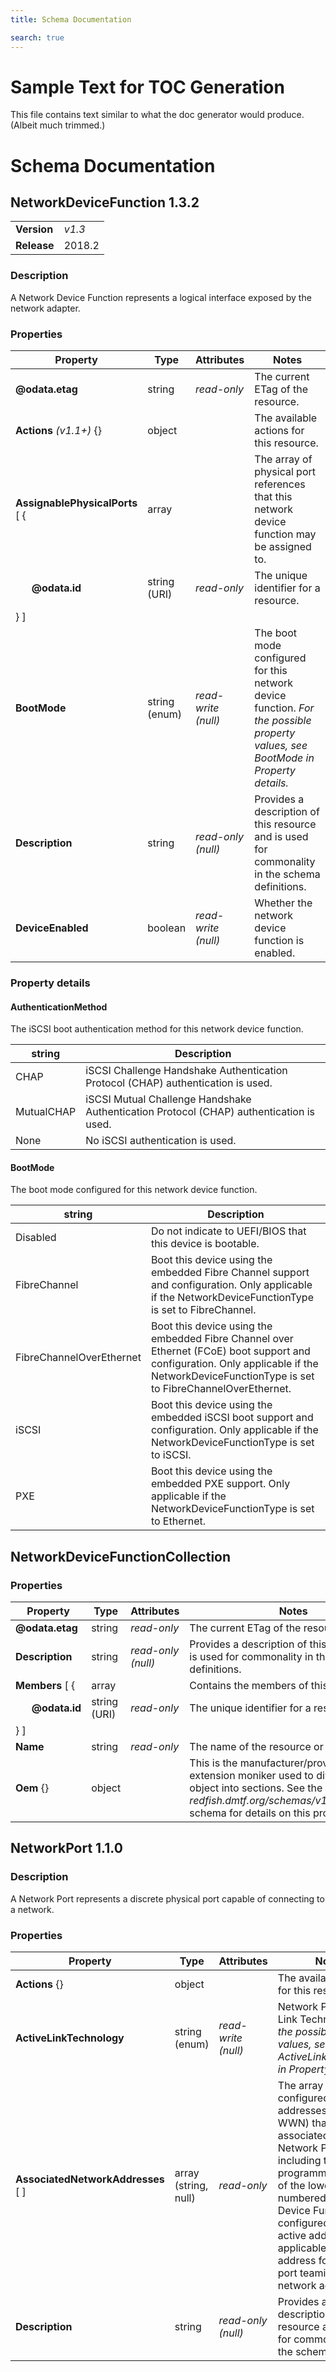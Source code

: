 ```yaml
---
title: Schema Documentation

search: true
---
```


# Sample Text for TOC Generation

This file contains text similar to what the doc generator would produce. (Albeit much trimmed.)

# Schema Documentation

## NetworkDeviceFunction 1.3.2

|     |     |
| --- | --- |
| **Version** | *v1.3* |
| **Release** | 2018.2 |
### Description

A Network Device Function represents a logical interface exposed by the network adapter.


### Properties

|Property     |Type     |Attributes   |Notes     |
| --- | --- | --- | --- |
| **@odata.etag** | string | *read-only* | The current ETag of the resource. |
| **Actions** *(v1.1+)* {} | object |  | The available actions for this resource. |
| **AssignablePhysicalPorts** [ { | array |  | The array of physical port references that this network device function may be assigned to. |
| &nbsp;&nbsp;&nbsp;&nbsp;&nbsp;&nbsp;**@odata.id** | string<br>(URI) | *read-only* | The unique identifier for a resource. |
| } ] |   |   |
| **BootMode** | string<br>(enum) | *read-write<br>(null)* | The boot mode configured for this network device function. *For the possible property values, see BootMode in Property details.* |
| **Description** | string | *read-only<br>(null)* | Provides a description of this resource and is used for commonality  in the schema definitions. |
| **DeviceEnabled** | boolean | *read-write<br>(null)* | Whether the network device function is enabled. |

### Property details

#### AuthenticationMethod

The iSCSI boot authentication method for this network device function.

| string | Description |
| --- | --- |
| CHAP | iSCSI Challenge Handshake Authentication Protocol (CHAP) authentication is used. |
| MutualCHAP | iSCSI Mutual Challenge Handshake Authentication Protocol (CHAP) authentication is used. |
| None | No iSCSI authentication is used. |

#### BootMode

The boot mode configured for this network device function.

| string | Description |
| --- | --- |
| Disabled | Do not indicate to UEFI/BIOS that this device is bootable. |
| FibreChannel | Boot this device using the embedded Fibre Channel support and configuration.  Only applicable if the NetworkDeviceFunctionType is set to FibreChannel. |
| FibreChannelOverEthernet | Boot this device using the embedded Fibre Channel over Ethernet (FCoE) boot support and configuration.  Only applicable if the NetworkDeviceFunctionType is set to FibreChannelOverEthernet. |
| iSCSI | Boot this device using the embedded iSCSI boot support and configuration.  Only applicable if the NetworkDeviceFunctionType is set to iSCSI. |
| PXE | Boot this device using the embedded PXE support.  Only applicable if the NetworkDeviceFunctionType is set to Ethernet. |


## NetworkDeviceFunctionCollection


### Properties

|Property     |Type     |Attributes   |Notes     |
| --- | --- | --- | --- |
| **@odata.etag** | string | *read-only* | The current ETag of the resource. |
| **Description** | string | *read-only<br>(null)* | Provides a description of this resource and is used for commonality  in the schema definitions. |
| **Members** [ { | array |  | Contains the members of this collection. |
| &nbsp;&nbsp;&nbsp;&nbsp;&nbsp;&nbsp;**@odata.id** | string<br>(URI) | *read-only* | The unique identifier for a resource. |
| } ] |   |   |
| **Name** | string | *read-only* | The name of the resource or array element. |
| **Oem** {} | object |  | This is the manufacturer/provider specific extension moniker used to divide the Oem object into sections. See the *redfish.dmtf.org/schemas/v1/Resource.json* schema for details on this property. |

## NetworkPort 1.1.0

### Description

A Network Port represents a discrete physical port capable of connecting to a network.


### Properties

|Property     |Type     |Attributes   |Notes     |
| --- | --- | --- | --- |
| **Actions** {} | object |  | The available actions for this resource. |
| **ActiveLinkTechnology** | string<br>(enum) | *read-write<br>(null)* | Network Port Active Link Technology. *For the possible property values, see ActiveLinkTechnology in Property details.* |
| **AssociatedNetworkAddresses** [ ] | array (string, null) | *read-only* | The array of configured network addresses (MAC or WWN) that are associated with this Network Port, including the programmed address of the lowest numbered Network Device Function, the configured but not active address if applicable, the address for hardware port teaming, or other network addresses. |
| **Description** | string | *read-only<br>(null)* | Provides a description of this resource and is used for commonality  in the schem